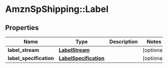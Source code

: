 # AmznSpShipping::Label

## Properties
Name | Type | Description | Notes
------------ | ------------- | ------------- | -------------
**label_stream** | [**LabelStream**](LabelStream.md) |  | [optional] 
**label_specification** | [**LabelSpecification**](LabelSpecification.md) |  | [optional] 

